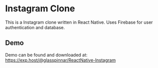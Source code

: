 # Instagram Clone 
This is a Instagram clone written in React Native. Uses Firebase for user authentication and database. 

## Demo
Demo can be found and downloaded at: https://exp.host/@glasspinnar/ReactNative-Instagram

